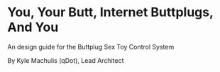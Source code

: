 # You, Your Butt, Internet Buttplugs, And You

An design guide for the Buttplug Sex Toy Control System

By Kyle Machulis (qDot), Lead Architect
